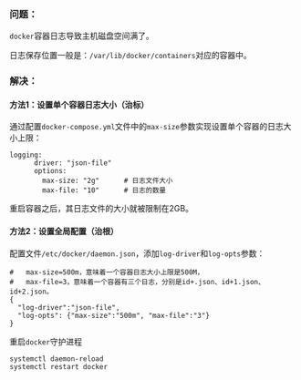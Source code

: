 ### 问题：

`docker`容器日志导致主机磁盘空间满了。

日志保存位置一般是：`/var/lib/docker/containers`对应的容器中。



### 解决：

#### 方法1：设置单个容器日志大小（治标）

通过配置`docker-compose.yml`文件中的`max-size`参数实现设置单个容器的日志大小上限：

```shell
logging:
      driver: "json-file"
      options:
        max-size: "2g"      # 日志文件大小
        max-file: "10"		# 日志的数量
```

重启容器之后，其日志文件的大小就被限制在2GB。



#### 方法2：设置全局配置（治根）

配置文件`/etc/docker/daemon.json`，添加`log-driver`和`log-opts`参数：

```shell
#	max-size=500m，意味着一个容器日志大小上限是500M，
#	max-file=3，意味着一个容器有三个日志，分别是id+.json、id+1.json、id+2.json。
{
  "log-driver":"json-file",
  "log-opts": {"max-size":"500m", "max-file":"3"}
}
```
重启`docker`守护进程

```shell
systemctl daemon-reload
systemctl restart docker
```